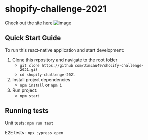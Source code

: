 ﻿# shopify-challenge-2021

Check out the site [here](https://jimlau49.github.io/shopify-challenge-2021/)
![image](https://user-images.githubusercontent.com/35787279/134055327-9264f3b6-f121-4a28-b5b2-ae5c85dc15c8.png)


## Quick Start Guide

To run this react-native application and start development:

1. Clone this repository and navigate to the root folder
   - `git clone https://github.com/JimLau49/shopify-challenge-2021.git`
   - `cd shopify-challenge-2021`
2. Install project dependencies
   - `npm install` or `npm i`
3. Run project:
   - `npm start` 


## Running tests 

Unit tests: `npm run test`

E2E tests : `npx cypress open`
